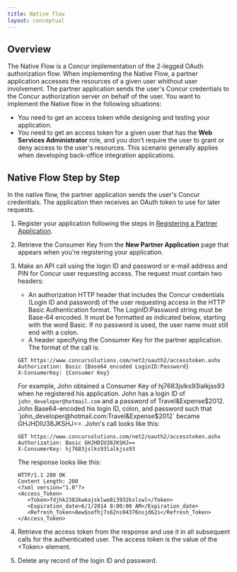 ```yaml
---
title: Native flow
layout: conceptual
---
```





##  Overview

The Native Flow is a Concur implementation of the 2-legged OAuth authorization flow. When implementing the Native Flow, a partner application accesses the resources of a given user whithout user involvement. The partner application sends the user's Concur credentials to the Concur authorization server on behalf of the user. You want to implement the Native flow in the following situations:

* You need to get an access token while designing and testing your application.
* You need to get an access token for a given user that has the **Web Services Administrator** role, and you don't require the user to grant or deny access to the user's resources. This scenario generally applies when developing back-office integration applications.

##  Native Flow Step by Step

In the native flow, the partner application sends the user's Concur credentials. The application then receives an OAuth token to use for later requests.

1. Register your application following the steps in [Registering a Partner Application][1].
2. Retrieve the Consumer Key from the **New Partner Application** page that appears when you're registering your application.
3. Make an API call using the login ID and password or e-mail address and PIN for Concur user requesting access. The request must contain two headers:
    * An authorization HTTP header that includes the Concur credentials (Login ID and password) of the user requesting access in the HTTP Basic Authentication format. The LoginID:Password string must be Base-64 encoded. It must be formatted as indicated below, starting with the word Basic. If no password is used, the user name must still end with a colon.
    * A header specifying the Consumer Key for the partner application.  
    The format of the call is:  

   ```
   GET https://www.concursolutions.com/net2/oauth2/accesstoken.ashx
   Authorization: Basic {Base64 encoded LoginID:Password}
   X-ConsumerKey: {Consumer Key}
   ```

   For example, John obtained a Consumer Key of hj7683jslks93lalkjss93 when he registered his application. John has a login     ID of `john_developer@hotmail.com` and a password of Travel&Expense$2012. John Base64-encoded his login ID, colon, and       password such that `john_developer@hotmail.com:Travel&Expense$2012` became GHJHDIU38JKSHJ==. John's call looks like this:

   ```
   GET https://www.concursolutions.com/net2/oauth2/accesstoken.ashx
   Authorization: Basic GHJHDIU38JKSHJ==
   X-ConsumerKey: hj7683jslks93lalkjss93
   ```

   The response looks like this:

   ```
   HTTP/1.1 200 OK
   Content Length: 200
   <?xml version="1.0"?>
   <Access_Token>
      <Token>fdjhk2382kwkajsklwe8i3932kslswl</Token>
      <Expiration_date>6/1/2014 8:00:00 AM</Expiration_date>
      <Refresh_Token>8ew$sefhj7s62ns94376nsjd62s</Refresh_Token>
   </Access_Token>
   ```

4. Retrieve the access token from the response and use it in all subsequent calls for the authenticated user. The access token is the value of the &lt;Token&gt; element.
5. Delete any record of the login ID and password.




[1]: https://developer.concur.com/overview/partner-applications
